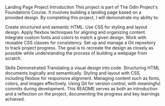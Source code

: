 Landing Page Project
Introduction
This project is part of The Odin Project's Foundations Course. It involves building a landing page based on a provided design. By completing this project, I will demonstrate my ability to:

Create structured and semantic HTML.
Use CSS for styling and layout design.
Apply flexbox techniques for aligning and organizing content.
Integrate custom fonts and colors to match a given design.
Work with reusable CSS classes for consistency.
Set up and manage a Git repository to track project progress.
The goal is to recreate the design as closely as possible while understanding the process of building a webpage from scratch.

Skills Demonstrated
Translating a visual design into code.
Structuring HTML documents logically and semantically.
Styling and layout with CSS, including flexbox for responsive alignment.
Managing content such as fonts, colors, and images effectively.
Using Git for version control, with meaningful commits during development.
This README serves as both an introduction and a reflection on the project, documenting the progress and key learnings achieved.